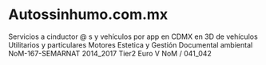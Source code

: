 # Autossinhumo.com.mx
Servicios a cinductor @ s y vehículos por app en CDMX en 3D de vehículos Utilitarios y particulares Motores Estetica y Gestión Documental ambiental NoM-167-SEMARNAT 2014_2017 Tier2 Euro V NoM / 041_042
